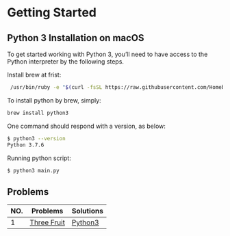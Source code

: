 # Getting Started

## Python 3 Installation on macOS

To get started working with Python 3, you’ll need to have access to the Python interpreter by the following steps.

Install brew at frist:
```sh
 /usr/bin/ruby -e "$(curl -fsSL https://raw.githubusercontent.com/Homebrew/install/master/install)"
```
To install python by brew, simply:
```sh	
brew install python3
```
One command should respond with a version, as below:
```sh	
$ python3 --version
Python 3.7.6
```

Running python script:
```sh	
$ python3 main.py
```


## Problems
| NO. | Problems | Solutions |
| ------ | ------ | ------ | 
| 1 | [Three Fruit](https://github.com/lyushaoli/Problems/tree/master/ThreeFruit/README.md) | [Python3](https://github.com/lyushaoli/Problems/tree/master/ThreeFruit/main.py)| 
